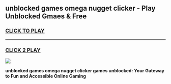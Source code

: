 
## unblocked games omega nugget clicker - Play Unblocked Gmaes & Free
<h3>
<a href="https://news.freeplayer.one?title=unblocked_games_omega_nugget_clicker&ref=16F">CLICK TO PLAY</a></h3>
<hr>

<h3>
<a href="https://news.freeplayer.one?title=unblocked_games_omega_nugget_clicker&ref=16F">CLICK 2 PLAY</a>
  
</h3>

<a href="https://news.freeplayer.one?title=unblocked_games_omega_nugget_clicker&ref=16F/"><img src="https://clearcache.store/games.png"></a>


**unblocked games omega nugget clicker games unblocked: Your Gateway to Fun and Accessible Online Gaming**
